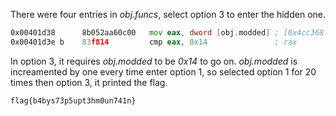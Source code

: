 
There were four entries in *obj.funcs*, select option 3 to enter the hidden one. 

```asm
0x00401d38      8b052aa60c00   mov eax, dword [obj.modded] ; [0x4cc368:4]=20
0x00401d3e b    83f814         cmp eax, 0x14               ; rax
```

In option 3, it requires *obj.modded* to be *0x14* to go on. *obj.modded* is increamented by one every time enter option 1, so selected option 1 for 20 times then option 3, it printed the flag.

```bash
flag{b4bys73p5upt3hm0un741n}
```
